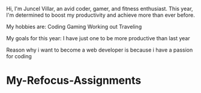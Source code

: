 Hi, I'm Juncel Villar, an avid coder, gamer, and fitness enthusiast. This year, I'm determined to boost my productivity and achieve more than ever before.

My hobbies are:
 Coding
 Gaming
 Working out
 Traveling

My goals for this year:
 I have just one to be more productive than last year

Reason why i want to become a web developer is because i have a passion for coding
# My-Refocus-Assignments
